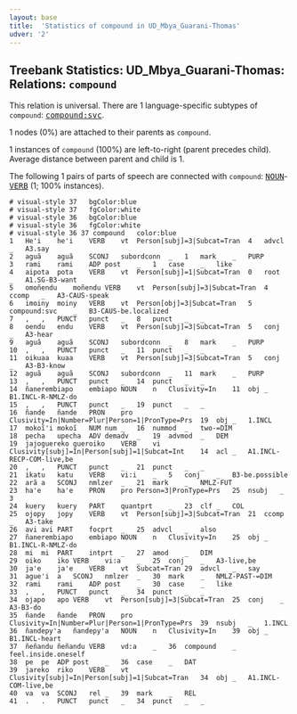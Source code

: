 ```yaml
---
layout: base
title:  'Statistics of compound in UD_Mbya_Guarani-Thomas'
udver: '2'
---
```


## Treebank Statistics: UD_Mbya_Guarani-Thomas: Relations: `compound`

This relation is universal.
There are 1 language-specific subtypes of `compound`: <tt><a href="gun_thomas-dep-compound-svc.html">compound:svc</a></tt>.

1 nodes (0%) are attached to their parents as `compound`.

1 instances of `compound` (100%) are left-to-right (parent precedes child).
Average distance between parent and child is 1.

The following 1 pairs of parts of speech are connected with `compound`: <tt><a href="gun_thomas-pos-NOUN.html">NOUN</a></tt>-<tt><a href="gun_thomas-pos-VERB.html">VERB</a></tt> (1; 100% instances).


~~~ conllu
# visual-style 37	bgColor:blue
# visual-style 37	fgColor:white
# visual-style 36	bgColor:blue
# visual-style 36	fgColor:white
# visual-style 36 37 compound	color:blue
1	He'i	he'i	VERB	vt	Person[subj]=3|Subcat=Tran	4	advcl	_	A3.say
2	aguã	aguã	SCONJ	subordconn	_	1	mark	_	PURP
3	rami	rami	ADP	post	_	1	case	_	like
4	aipota	pota	VERB	vt	Person[subj]=1|Subcat=Tran	0	root	_	A1.SG-B3-want
5	omoñendu	moñendu	VERB	vt	Person[subj]=3|Subcat=Tran	4	ccomp	_	A3-CAUS-speak
6	imoiny	moiny	VERB	vt	Person[obj]=3|Subcat=Tran	5	compound:svc	_	B3-CAUS-be.localized
7	,	,	PUNCT	punct	_	8	punct	_	_
8	oendu	endu	VERB	vt	Person[subj]=3|Subcat=Tran	5	conj	_	A3-hear
9	aguã	aguã	SCONJ	subordconn	_	8	mark	_	PURP
10	,	,	PUNCT	punct	_	11	punct	_	_
11	oikuaa	kuaa	VERB	vt	Person[subj]=3|Subcat=Tran	5	conj	_	A3-B3-know
12	aguã	aguã	SCONJ	subordconn	_	11	mark	_	PURP
13	,	,	PUNCT	punct	_	14	punct	_	_
14	ñanerembiapo	embiapo	NOUN	n	Clusivity=In	11	obj	_	B1.INCL-R-NMLZ-do
15	,	,	PUNCT	punct	_	19	punct	_	_
16	ñande	ñande	PRON	pro	Clusivity=In|Number=Plur|Person=1|PronType=Prs	19	obj	_	1.INCL
17	mokoĩ'i	mokoĩ	NUM	num	_	16	nummod	_	two-=DIM
18	pecha	upecha	ADV	demadv	_	19	advmod	_	DEM
19	jajoguereko	gueroiko	VERB	vi	Clusivity[subj]=In|Person[subj]=1|Subcat=Int	14	acl	_	A1.INCL-RECP-COM-live,be
20	,	,	PUNCT	punct	_	21	punct	_	_
21	ikatu	katu	VERB	vi:i	_	5	conj	_	B3-be.possible
22	arã	a	SCONJ	nmlzer	_	21	mark	_	NMLZ-FUT
23	ha'e	ha'e	PRON	pro	Person=3|PronType=Prs	25	nsubj	_	3
24	kuery	kuery	PART	quantprt	_	23	clf	_	COL
25	ojopy	jopy	VERB	vt	Person[subj]=3|Subcat=Tran	21	ccomp	_	A3-take
26	avi	avi	PART	focprt	_	25	advcl	_	also
27	ñanerembiapo	embiapo	NOUN	n	Clusivity=In	25	obj	_	B1.INCL-R-NMLZ-do
28	mi	mi	PART	intprt	_	27	amod	_	DIM
29	oiko	iko	VERB	vi:a	_	25	conj	_	A3-live,be
30	ja'e	ja'e	VERB	vt	Subcat=Tran	29	advcl	_	say
31	ague'i	a	SCONJ	nmlzer	_	30	mark	_	NMLZ-PAST-=DIM
32	rami	rami	ADP	post	_	30	case	_	like
33	,	,	PUNCT	punct	_	34	punct	_	_
34	ojapo	apo	VERB	vt	Person[subj]=3|Subcat=Tran	25	conj	_	A3-B3-do
35	ñande	ñande	PRON	pro	Clusivity=In|Number=Plur|Person=1|PronType=Prs	39	nsubj	_	1.INCL
36	ñandepy'a	ñandepy'a	NOUN	n	Clusivity=In	39	obj	_	B1.INCL-heart
37	ñeñandu	ñeñandu	VERB	vd:a	_	36	compound	_	feel.inside.oneself
38	pe	pe	ADP	post	_	36	case	_	DAT
39	jareko	riko	VERB	vt	Clusivity[subj]=In|Person[subj]=1|Subcat=Tran	34	obj	_	A1.INCL-COM-live,be
40	va	va	SCONJ	rel	_	39	mark	_	REL
41	.	.	PUNCT	punct	_	34	punct	_	_

~~~


